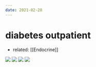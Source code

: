 ```yaml
---
date: 2021-02-28
---
```


# diabetes outpatient

- related: [[Endocrine]]

![](https://photos.thisispiggy.com/file/wikiFiles/dmoutpatient.jpg)
![](https://photos.thisispiggy.com/file/wikiFiles/dmoutpatient2.jpg)
![](https://photos.thisispiggy.com/file/wikiFiles/dmoutpatient3.jpg)
![](https://photos.thisispiggy.com/file/wikiFiles/dmoutpatient4.jpg)
